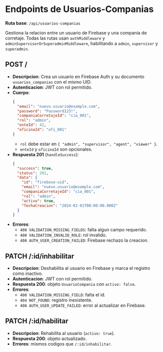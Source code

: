 ﻿# Endpoints de Usuarios-Companias

**Ruta base**: `/api/usuarios-companias`

Gestiona la relacion entre un usuario de Firebase y una compania de corretaje. Todas las rutas usan `authMiddleware` y `adminSupervisorOrSuperadminMiddleware`, habilitando a `admin`, `supervisor` y `superadmin`.

## POST /
- **Descripcion**: Crea un usuario en Firebase Auth y su documento `usuarios_companias` con el mismo UID.
- **Autenticacion**: JWT con rol permitido.
- **Cuerpo**:
  ```json
  {
    "email": "nuevo.usuario@example.com",
    "password": "Password123!",
    "companiaCorretajeId": "cia_001",
    "rol": "admin",
    "enteId": 42,
    "oficinaId": "ofi_001"
  }
  ```
  - `rol` debe estar en `{ "admin", "supervisor", "agent", "viewer" }`.
  - `enteId` y `oficinaId` son opcionales.
- **Respuesta 201** (`handleSuccess`):
  ```json
  {
    "success": true,
    "status": 201,
    "data": {
      "id": "firebase-uid",
      "email": "nuevo.usuario@example.com",
      "companiaCorretajeId": "cia_001",
      "rol": "admin",
      "activo": true,
      "fechaCreacion": "2024-02-01T00:00:00.000Z"
    }
  }
  ```
- **Errores**:
  - `400 VALIDATION_MISSING_FIELDS`: falta algun campo requerido.
  - `400 VALIDATION_INVALID_ROLE`: rol invalido.
  - `400 AUTH_USER_CREATION_FAILED`: Firebase rechazo la creacion.

## PATCH /:id/inhabilitar
- **Descripcion**: Deshabilita al usuario en Firebase y marca el registro como inactivo.
- **Autenticacion**: JWT con rol permitido.
- **Respuesta 200**: objeto `UsuarioCompania` con `activo: false`.
- **Errores**:
  - `400 VALIDATION_MISSING_FIELD`: falta el id.
  - `404 NOT_FOUND`: registro inexistente.
  - `400 AUTH_USER_UPDATE_FAILED`: error al actualizar en Firebase.

## PATCH /:id/habilitar
- **Descripcion**: Rehabilita al usuario (`activo: true`).
- **Respuesta 200**: objeto actualizado.
- **Errores**: mismos codigos que `/:id/inhabilitar`.
